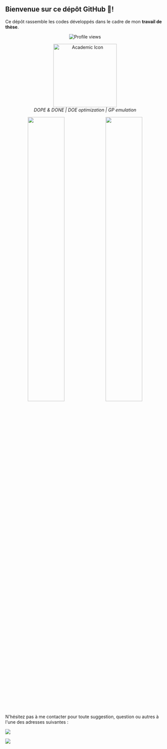 ## Bienvenue sur ce dépôt GitHub 👋!

Ce dépôt rassemble les codes développés dans le cadre de mon **travail de thèse**.  

<p align="center">
  <img src="https://komarev.com/ghpvc/?username=TheseAdama&label=Nombre%20de%20vues&color=0A66C2&style=flat" alt="Profile views" />
</p>

<p align="center">
  <img width="200" src="https://cdn-icons-png.flaticon.com/512/3135/3135715.png" alt="Academic Icon"/><br>
  <em> DOPE & DONE | DOE optimization | GP emulation </em>
</p>

<p align="center">
  <img width="48%" src="https://github-readme-stats.vercel.app/api?username=TheseAdama&show_icons=true&theme=highcontrast" />
  <img width="48%" src="https://github-readme-streak-stats.herokuapp.com/?user=TheseAdama&theme=highcontrast" />
</p>

N'hésitez pas à me contacter pour toute suggestion, question ou autres à l'une des adresses suivantes : 

[<img src="https://img.shields.io/badge/Gmail-theseadama2022@gmail.com-informational?style=for-the-badge&labelColor=black&logo=gmail&logoColor=29bb89&&color=29bb89"/>][gmail]

[gmail]:(mailto:theseadama2022@gmail.com)

[<img src="https://img.shields.io/badge/Gmail-adambarry207@gmail.com-informational?style=for-the-badge&labelColor=black&logo=gmail&logoColor=29bb89&&color=29bb89"/>][gmail]

[gmail]:(mailto:adambarry207@gmail.com)
